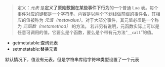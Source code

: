 > 定义：_元表_ 是**定义了原始数据在某些事件下行为**的一个普通 Lua 表。每个事件对应的键都是一个字符串，内容是以两个下划线做前缀的事件名，其相应的值被称为 _元值（metavalue）_。对于大部分事件，其元值必须是一个称为 _元函数（metamethod）_ 的方法。
> 若非另有说明，元函数实际上可以是任意可调用的值，它要么是个函数，要么是个带有元方法“`__call`”的值。

- getmetatable:查询元表
- setmetatable:替换元表

默认情况下，值没有元表，但是字符串库给字符串类型设置了一个元表
